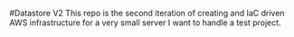 #Datastore V2
This repo is the second iteration of creating and IaC driven AWS infrastructure for a very small server I want to handle a test project.